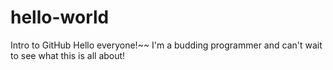 # hello-world
Intro to GitHub
Hello everyone!~~
I'm a budding programmer and can't wait to see what this is all about!
